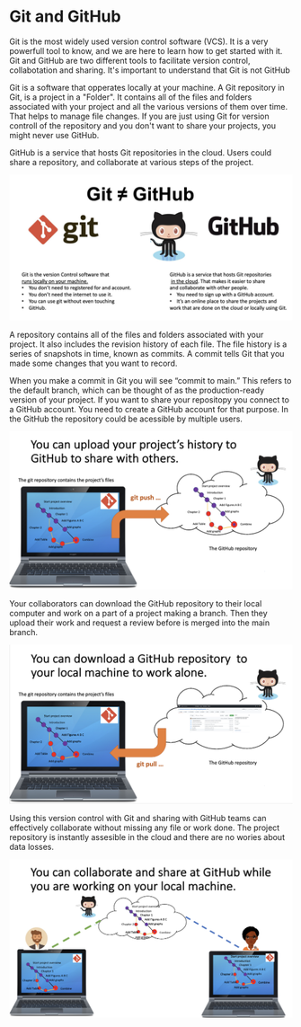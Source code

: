# Git and GitHub

Git is the most widely used version control software (VCS). It is a very powerfull tool to know, and we are here to learn how to get started with it. 
Git and GitHub are two different tools to facilitate version control, collabotation and sharing. It's important to understand that Git is not GitHub

Git is a software that opperates locally at your machine. 
A Git repository in Git, is a project in a "Folder". It contains all of the files and folders associated with your project and all the various versions of them over time. That helps to manage file changes. If you are just using Git for version controll of the repository and you don't want to share your projects, you might never use GitHub.

GitHub is a service that hosts Git repositories in the cloud. Users could share a repository, and collaborate at various steps of the project.

![Git_GitHub](image_1.png)




A repository contains all of the files and folders associated with your project. It also includes the revision history of each file. The file history is a series of snapshots in time, known as commits. A commit tells Git that you made some changes that you want to record.

When you make a commit in Git you will see “commit to main.” This refers to the default branch, which can be thought of as the production-ready version of your project.
If you want to share your repositopy you connect to a GitHub account. You need to create a GitHub account for that purpose. In the GitHub the repository could be acessible by multiple users.

![Git_upload](image_2.png)

Your collaborators can download the GitHub repository to their local computer and work on a part of a project making a branch. Then they upload their work and request a review before is merged into the main branch.

![Git_upload](image_3.png)

Using this version control with Git and sharing with GitHub teams can effectively collaborate without missing any file or work done. The project repository is instantly assesible in the cloud and there are no wories about data losses.

![Git_teamwork](image_4.png)
